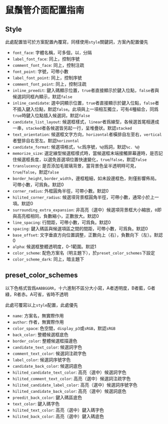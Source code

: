 # 鼠鬚管介面配置指南

## Style
此處配置皆可於方案配置內覆寫，同樣使用`style`關鍵詞，方案內配置優先
* `font_face`: 字體名稱，可多個，以`，`分隔
* `label_font_face`: 同上，控制序號
* `comment_font_face`: 同上，控制注疏
* `font_point`: 字號，可帶小數
* `label_font_point`: 同上，控制序號
* `comment_font_point`: 同上，控制注疏
* `inline_preedit`: 鍵入碼顯示位置，`true`者直接顯示於鍵入位點，`false`者與候選詞同框內顯示，默認`false`
* `inline_candidate`: 選中詞顯示位置，`true`者直接顯示於鍵入位點，`false`者不插入鍵入位點，默認`false`。此項與上一項相互獨立，可有4種組合，同爲`true`時鍵入位點插入候選詞，默認`false`
* `candidate_list_layout`: 候選框樣式，`linear`者爲線型，各候選首尾相連成一串，`stacked`者各候選皆另起一行，呈堆疊狀。默認`stacked`
* `text_orientation`: 候選框文字方向，`horizontal`者橫排自左至右，`vertical`者豎排自右至左。默認`horizontal`
* `candidate_format`: 候選項格式，`%c`爲序號，`%@`爲詞，默認`%c. %@`
* `memorize_size`: 選定線型候選框樣式時，當候選框末端接觸屏幕邊時，是否記住候選框長度，以選免首選項位置快速變化，`true`/`false`，默認`false`
* `translucency`: 是否添加毛玻璃背景，當背景色呈半透明時可見，`true`/`false`，默認`false`
* `border_height`, `border_width`，邊框粗細，如未設邊框色，則僅影響佈局。可帶小數，可爲負。默認0
* `corner_radius`: 外框圓角半徑，可帶小數。默認0
* `hilited_corner_radius`: 候選項背景框圓角半徑，可帶小數，通常小於上一項。默認0
* `surrounding_extra_expansion`: 非高亮（選中）候選項背景框大小縮放，`0`即與高亮框相同，負數縮小，正數放大。默認0
* `line_spacing`: 行間距，可帶小數，可爲負。默認0
* `spacing`: 鍵入碼區與候選項區之間的間距，可帶小數，可爲負。默認0
* `base_offset`: 文字垂直方向位置調整，正數向上（右），負數向下（左）。默認0
* `alpha`: 候選框整體透明度，0-1範圍。默認1
* `color_scheme`: 配色方案名（明主題下），於`preset_color_schemes`下設定
* `color_scheme_dark`: 同上，暗主題下
## preset_color_schemes
以下色格式皆爲`AABBGGRR`，十六進制不區分大小寫，A者透明度，B者藍，G者綠，R者赤。A可省，省時不透明

此處可覆寫以上`style`配置，此處優先
* `name`: 方案名，無實際作用
* `author`: 作者，無實際作用
* `color_space`: 色空間，`display_p3`或`sRGB`，默認`sRGB`
* `back_color`: 整體候選框底色
* `border_color`: 整體候選框描邊色
* `candidate_text_color`: 候選詞字色
* `comment_text_color`: 候選詞注疏字色
* `label_color`: 候選詞序號字色
* `candidate_back_color`: 候選詞底色
* `hilited_candidate_text_color`: 高亮（選中）候選詞字色
* `hilited_comment_text_color`: 高亮（選中）候選詞注疏字色
* `hilited_candidate_label_color`: 高亮（選中）候選詞序號字色
* `hilited_candidate_back_color`: 高亮（選中）候選詞底色
* `preedit_back_color`: 鍵入碼區底色
* `text_color`: 鍵入碼字色
* `hilited_text_color`: 高亮（選中）鍵入碼字色
* `hilited_back_color`: 高亮（選中）鍵入碼底色